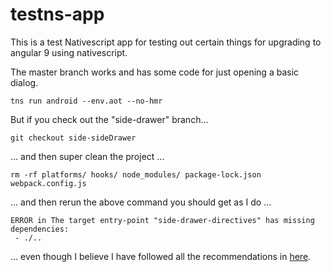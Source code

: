 # testns-app

This is a test Nativescript app for testing out certain things for upgrading to angular 9 using nativescript.

The master branch works and has some code for just opening a basic dialog.

`tns run android --env.aot --no-hmr`

But if you check out the "side-drawer" branch...

```
git checkout side-sideDrawer
```

... and then super clean the project ...

```
rm -rf platforms/ hooks/ node_modules/ package-lock.json webpack.config.js
```

... and then rerun the above command you should get as I do ...

```
ERROR in The target entry-point "side-drawer-directives" has missing dependencies:
 - ./..
```

... even though I believe I have followed all the recommendations in [here](https://github.com/NativeScript/nativescript-angular/pull/2124#issue-376409005).
